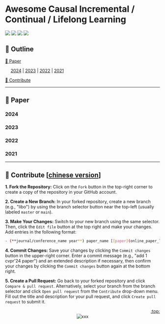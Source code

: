 # Awesome Causal Incremental / Continual / Lifelong Learning
[![](https://awesome.re/badge.svg)](#awesome-causal-incremental--continual--lifelong-learning)
[![](https://img.shields.io/badge/Contributions-Welcome-1f425f)](#clap-contribute-chinese-version)
[![](https://img.shields.io/static/v1?label=%E2%AD%90&message=If%20Useful&style=flat&color=C7A5C0)](https://github.com/libo-huang/Awesome-Causal-Incremental-Learning)
[![](https://img.shields.io/github/last-commit/libo-huang/Awesome-Causal-Incremental-Learning.svg)](#awesome-causal-incremental-learning)



## :pushpin: Outline
[:closed_book: Paper](#closed_book-paper)

&emsp; [2024](#2024) | [2023](#2023) | [2022](#2022) | [2021](#2021) 

[:clap: Contribute](#clap-contribute-chinese-version)

---






## :closed_book: Paper
### 2024

### 2023


### 2022


### 2021


---









## :clap: Contribute [[chinese version](http://t.csdnimg.cn/S1rvo)]
**1. Fork the Repository:** Click on the `Fork` button in the top-right corner to create a copy of the repository in your GitHub account.

**2. Create a New Branch:** In your forked repository, create a new branch (e.g., "libo") by using the branch selector button near the top-left (usually labeled `master` or `main`).

**3. Make Your Changes:** Switch to your new branch using the same selector. Then, click the `Edit file` button at the top right and make your changes. Add entries in the following format:
  ```bash
  - (**journal/conference_name year**) paper_name [[paper](online_paper_link)] [[code](online_code_link)]
  ```

**4. Commit Changes:** Save your changes by clicking the `Commit changes` button in the upper-right corner. Enter a commit message (e.g., "add 1 cvpr'24 paper") and an extended description if necessary, then confirm your changes by clicking the `Commit changes` button again at the bottom right.

**5. Create a Pull Request:** Go back to your forked repository and click `Compare & pull request`. Alternatively, select your branch from the branch selector and click `Open pull request` from the `Contribute` drop-down menu. Fill out the title and description for your pull request, and click `Create pull request` to submit it.


<div align="right">
  <a href="#awesome-causal-incremental--continual--lifelong-learning">:top:</a>
</div>
<div align="center">
  <img src="https://visitor-badge.laobi.icu/badge?page_id=libo-huang.Awesome-Causal-Incremental-Learning&left_color=green&right_color=red&format=true" alt="xxx">
</div>
